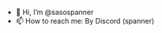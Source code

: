 - 👋 Hi, I’m @sasospanner
- 📫 How to reach me: By Discord (spanner)

<!---
sasospanner/sasospanner is a ✨ special ✨ repository because its `README.md` (this file) appears on your GitHub profile.
You can click the Preview link to take a look at your changes.
--->
